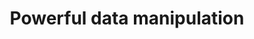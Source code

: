 ---
title: 'Powerful data manipulation'
description: "Ballerina provides a seamless experience for data-intensive applications and integration scenarios. Effortlessly filter and extract data using query expressions, streamlining processing. Ballerina's powerful datamapper enables smooth data transformation, unlocking new possibilities for data manipulation. Unlock the power of data manipulation with Ballerina in your integration projects."
image: 'images/data-transformation.png'
---